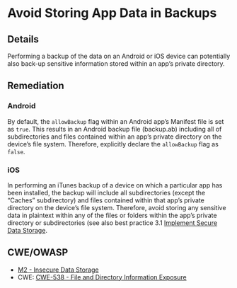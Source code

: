 # Avoid Storing App Data in Backups

## Details

Performing a backup of the data on an Android or iOS device can potentially also back-up sensitive information stored within an app’s private directory.

## Remediation

### Android

By default, the `allowBackup` flag within an Android app’s Manifest file is set as `true`. This results in an Android backup file (backup.ab) including all of subdirectories and files contained within an app’s private directory on the device’s file system. Therefore, explicitly declare the `allowBackup` flag as `false`.

### iOS

In performing an iTunes backup of a device on which a particular app has been installed, the backup will include all subdirectories (except the “Caches” subdirectory) and files contained within that app’s private directory on the device’s file system. Therefore, avoid storing any sensitive data in plaintext within any of the files or folders within the app’s private directory or subdirectories (see also best practice 3.1 [Implement Secure Data Storage](implement-secure-data-storage.md).

## CWE/OWASP

 * [M2 - Insecure Data Storage](https://www.owasp.org/index.php/Mobile_Top_10_2016-M2-Insecure_Data_Storage)
 * CWE: [CWE-538 - File and Directory Information Exposure](http://cwe.mitre.org/data/definitions/538.html)
